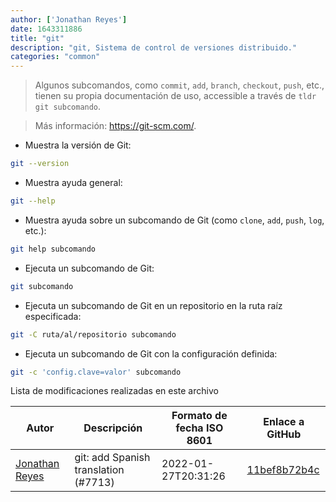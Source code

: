 ```yaml
---
author: ['Jonathan Reyes']
date: 1643311886
title: "git"
description: "git, Sistema de control de versiones distribuido."
categories: "common"
---
```

> Algunos subcomandos, como `commit`, `add`, `branch`, `checkout`, `push`, etc., tienen su propia documentación de uso, accessible a través de `tldr git subcomando`.

> Más información: <https://git-scm.com/>.

- Muestra la versión de Git:

```bash
git --version
```

- Muestra ayuda general:

```bash
git --help
```

- Muestra ayuda sobre un subcomando de Git (como `clone`, `add`, `push`, `log`, etc.):

```bash
git help subcomando
```

- Ejecuta un subcomando de Git:

```bash
git subcomando
```

- Ejecuta un subcomando de Git en un repositorio en la ruta raíz especificada:

```bash
git -C ruta/al/repositorio subcomando
```

- Ejecuta un subcomando de Git con la configuración definida:

```bash
git -c 'config.clave=valor' subcomando
```
Lista de modificaciones realizadas en este archivo


Autor | Descripción | Formato de fecha ISO 8601 | Enlace a GitHub
------|-----|-----|-----
[Jonathan Reyes](mailto:jreyes33@users.noreply.github.com) | git: add Spanish translation (#7713) | 2022-01-27T20:31:26 | [11bef8b72b4c](https://github.com/tldr-pages/tldr/commit/11bef8b72b4c4cb441fd1d85db2b85080dbee087)

